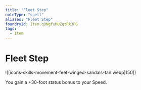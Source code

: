 ```yaml
---
title: "Fleet Step"
noteType: "spell"
aliases: "Fleet Step"
foundryId: Item.qDNgfuMUZqtRk3PG
tags:
  - Item
---
```


# Fleet Step
![[icons-skills-movement-feet-winged-sandals-tan.webp|150]]

You gain a +30-foot status bonus to your Speed.
